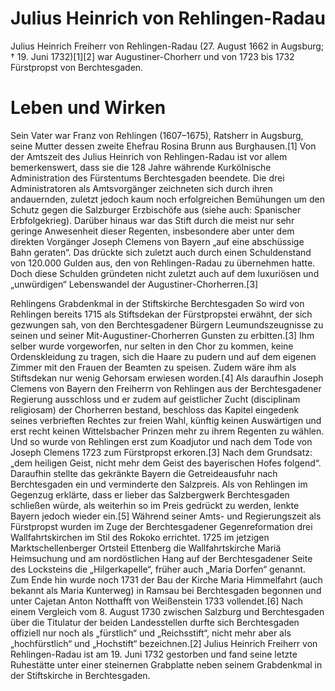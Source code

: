 # Julius Heinrich von Rehlingen-Radau
Julius Heinrich Freiherr von Rehlingen-Radau (27. August 1662 in Augsburg; † 19. Juni 1732)[1][2] war Augustiner-Chorherr und von 1723 bis 1732 Fürstpropst von Berchtesgaden.

# Leben und Wirken

Sein Vater war Franz von Rehlingen (1607–1675), Ratsherr in Augsburg, seine
Mutter dessen zweite Ehefrau Rosina Brunn aus Burghausen.[1] Von der Amtszeit
des Julius Heinrich von Rehlingen-Radau ist vor allem bemerkenswert, dass sie
die 128 Jahre währende Kurkölnische Administration des Fürstentums Berchtesgaden
beendete. Die drei Administratoren als Amtsvorgänger zeichneten sich durch ihren
andauernden, zuletzt jedoch kaum noch erfolgreichen Bemühungen um den Schutz
gegen die Salzburger Erzbischöfe aus (siehe auch: Spanischer Erbfolgekrieg).
Darüber hinaus war das
Stift durch die meist nur sehr geringe Anwesenheit dieser Regenten, insbesondere
aber unter dem direkten Vorgänger Joseph Clemens von Bayern „auf eine
abschüssige Bahn geraten“. Das drückte sich zuletzt auch durch einen
Schuldenstand von 120.000 Gulden aus, den von Rehlingen-Radau zu übernehmen
hatte. Doch diese Schulden gründeten nicht zuletzt auch auf dem luxuriösen und
„unwürdigen“ Lebenswandel der Augustiner-Chorherren.[3]

Rehlingens Grabdenkmal in der Stiftskirche Berchtesgaden
So wird von Rehlingen bereits 1715 als Stiftsdekan der Fürstpropstei erwähnt,
der sich gezwungen sah, von den Berchtesgadener Bürgern Leumundszeugnisse zu
seinen und seiner Mit-Augustiner-Chorherren Gunsten zu erbitten.[3] Ihm selber
wurde vorgeworfen, nur selten in den Chor zu kommen, keine Ordenskleidung zu
tragen, sich die Haare zu pudern und auf dem eigenen Zimmer mit den Frauen der
Beamten zu speisen. Zudem wäre ihm als Stiftsdekan nur wenig Gehorsam erwiesen
worden.[4] Als daraufhin Joseph Clemens von Bayern den Freiherrn von Rehlingen
aus der Berchtesgadener Regierung ausschloss und er zudem auf geistlicher Zucht
(disciplinam religiosam) der Chorherren bestand, beschloss das Kapitel eingedenk
seines verbrieften Rechtes zur freien Wahl, künftig keinen Auswärtigen und erst
recht keinen Wittelsbacher Prinzen mehr zu ihrem Regenten zu wählen. Und so
wurde von Rehlingen erst zum Koadjutor und nach dem Tode von Joseph Clemens 1723
zum Fürstpropst erkoren.[3] Nach dem Grundsatz: „dem
heiligen Geist, nicht mehr dem Geist des bayerischen Hofes folgend“. Daraufhin
stellte das gekränkte Bayern die Getreideausfuhr nach Berchtesgaden ein und
verminderte den Salzpreis. Als von Rehlingen im Gegenzug erklärte, dass er
lieber das Salzbergwerk Berchtesgaden schließen würde, als weiterhin so im Preis
gedrückt zu werden, lenkte Bayern jedoch wieder ein.[5] Während seiner Amts- und
Regierungszeit als Fürstpropst wurden im Zuge der Berchtesgadener
Gegenreformation drei Wallfahrtskirchen im Stil des Rokoko errichtet. 1725 im
jetzigen Marktschellenberger Ortsteil Ettenberg die Wallfahrtskirche Mariä
Heimsuchung und am nordöstlichen Hang auf der Berchtesgadener Seite des
Locksteins die „Hilgerkapelle“, früher auch „Maria Dorfen“ genannt. Zum Ende hin
wurde noch 1731 der Bau der Kirche Maria Himmelfahrt (auch bekannt als Maria
Kunterweg) in Ramsau bei Berchtesgaden begonnen und unter Cajetan Anton
Notthafft von Weißenstein 1733 vollendet.[6]
Nach einem Vergleich vom 8. August 1730 zwischen Salzburg und Berchtesgaden über
die Titulatur der beiden Landesstellen durfte sich Berchtesgaden offiziell nur
noch als „fürstlich“ und „Reichsstift“, nicht mehr aber als „hochfürstlich“ und
„Hochstift“ bezeichnen.[2] Julius Heinrich Freiherr von Rehlingen-Radau ist am
19. Juni 1732 gestorben und fand seine letzte Ruhestätte unter einer steinernen
Grabplatte neben seinem Grabdenkmal in der Stiftskirche in Berchtesgaden.

